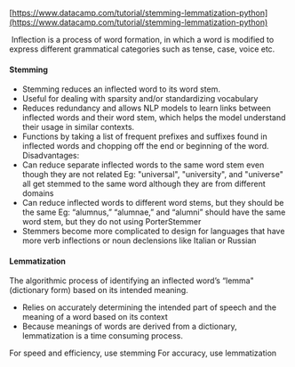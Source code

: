 [https://www.datacamp.com/tutorial/stemming-lemmatization-python](https://www.datacamp.com/tutorial/stemming-lemmatization-python)

 Inflection is a process of word formation, in which a word is modified to express different grammatical categories such as tense, case, voice etc.

#### Stemming
- Stemming reduces an inflected word to its word stem.
- Useful for dealing with sparsity and/or standardizing vocabulary
- Reduces redundancy and allows NLP models to learn links between inflected words and their word stem, which helps the model understand their usage in similar contexts.
- Functions by taking a list of frequent prefixes and suffixes found in inflected words and chopping off the end or beginning of the word.
Disadvantages:
- Can reduce separate inflected words to the same word stem even though they are not related 
Eg: "universal", "university", and "universe" all get stemmed to the same word although they are from different domains
- Can reduce inflected words to different word stems, but they should be the same
Eg: “alumnus,” “alumnae,” and “alumni” should have the same word stem, but they do not using PorterStemmer
- Stemmers become more complicated to design for languages that have more verb inflections or noun declensions like Italian or Russian

#### Lemmatization
The algorithmic process of identifying an inflected word’s “lemma" (dictionary form) based on its intended meaning.

- Relies on accurately determining the intended part of speech and the meaning of a word based on its context
- Because meanings of words are derived from a dictionary, lemmatization is a time consuming process.


For speed and efficiency, use stemming
For accuracy, use lemmatization

